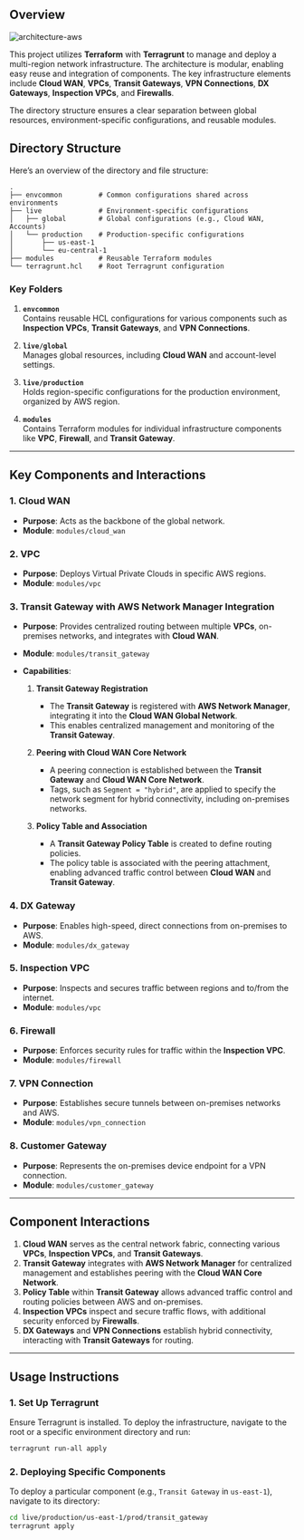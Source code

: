## Overview

![architecture-aws](https://github.com/user-attachments/assets/c892d7aa-790c-44a4-895d-976f8be990d2)


This project utilizes **Terraform** with **Terragrunt** to manage and deploy a multi-region network infrastructure. The architecture is modular, enabling easy reuse and integration of components. The key infrastructure elements include **Cloud WAN**, **VPCs**, **Transit Gateways**, **VPN Connections**, **DX Gateways**, **Inspection VPCs**, and **Firewalls**.

The directory structure ensures a clear separation between global resources, environment-specific configurations, and reusable modules.

## Directory Structure

Here’s an overview of the directory and file structure:

```
.
├── envcommon         # Common configurations shared across environments
├── live              # Environment-specific configurations
│   ├── global        # Global configurations (e.g., Cloud WAN, Accounts)
│   └── production    # Production-specific configurations
│       ├── us-east-1
│       └── eu-central-1
├── modules           # Reusable Terraform modules
└── terragrunt.hcl    # Root Terragrunt configuration
```

### Key Folders

1. **`envcommon`**  
   Contains reusable HCL configurations for various components such as **Inspection VPCs**, **Transit Gateways**, and **VPN Connections**.

2. **`live/global`**  
   Manages global resources, including **Cloud WAN** and account-level settings.

3. **`live/production`**  
   Holds region-specific configurations for the production environment, organized by AWS region.

4. **`modules`**  
   Contains Terraform modules for individual infrastructure components like **VPC**, **Firewall**, and **Transit Gateway**.

---

## Key Components and Interactions

### 1. **Cloud WAN**

- **Purpose**: Acts as the backbone of the global network.
- **Module**: `modules/cloud_wan`

### 2. **VPC**

- **Purpose**: Deploys Virtual Private Clouds in specific AWS regions.
- **Module**: `modules/vpc`

### 3. **Transit Gateway with AWS Network Manager Integration**

- **Purpose**: Provides centralized routing between multiple **VPCs**, on-premises networks, and integrates with **Cloud WAN**.
- **Module**: `modules/transit_gateway`
- **Capabilities**:

  1.  **Transit Gateway Registration**

      - The **Transit Gateway** is registered with **AWS Network Manager**, integrating it into the **Cloud WAN Global Network**.
      - This enables centralized management and monitoring of the **Transit Gateway**.

  2.  **Peering with Cloud WAN Core Network**

      - A peering connection is established between the **Transit Gateway** and **Cloud WAN Core Network**.
      - Tags, such as `Segment = "hybrid"`, are applied to specify the network segment for hybrid connectivity, including on-premises networks.

  3.  **Policy Table and Association**
      - A **Transit Gateway Policy Table** is created to define routing policies.
      - The policy table is associated with the peering attachment, enabling advanced traffic control between **Cloud WAN** and **Transit Gateway**.

### 4. **DX Gateway**

- **Purpose**: Enables high-speed, direct connections from on-premises to AWS.
- **Module**: `modules/dx_gateway`

### 5. **Inspection VPC**

- **Purpose**: Inspects and secures traffic between regions and to/from the internet.
- **Module**: `modules/vpc`

### 6. **Firewall**

- **Purpose**: Enforces security rules for traffic within the **Inspection VPC**.
- **Module**: `modules/firewall`

### 7. **VPN Connection**

- **Purpose**: Establishes secure tunnels between on-premises networks and AWS.
- **Module**: `modules/vpn_connection`

### 8. **Customer Gateway**

- **Purpose**: Represents the on-premises device endpoint for a VPN connection.
- **Module**: `modules/customer_gateway`

---

## Component Interactions

1. **Cloud WAN** serves as the central network fabric, connecting various **VPCs**, **Inspection VPCs**, and **Transit Gateways**.
2. **Transit Gateway** integrates with **AWS Network Manager** for centralized management and establishes peering with the **Cloud WAN Core Network**.
3. **Policy Table** within **Transit Gateway** allows advanced traffic control and routing policies between AWS and on-premises.
4. **Inspection VPCs** inspect and secure traffic flows, with additional security enforced by **Firewalls**.
5. **DX Gateways** and **VPN Connections** establish hybrid connectivity, interacting with **Transit Gateways** for routing.

---

## Usage Instructions

### 1. **Set Up Terragrunt**

Ensure Terragrunt is installed. To deploy the infrastructure, navigate to the root or a specific environment directory and run:

```bash
terragrunt run-all apply
```

### 2. **Deploying Specific Components**

To deploy a particular component (e.g., `Transit Gateway` in `us-east-1`), navigate to its directory:

```bash
cd live/production/us-east-1/prod/transit_gateway
terragrunt apply
```
